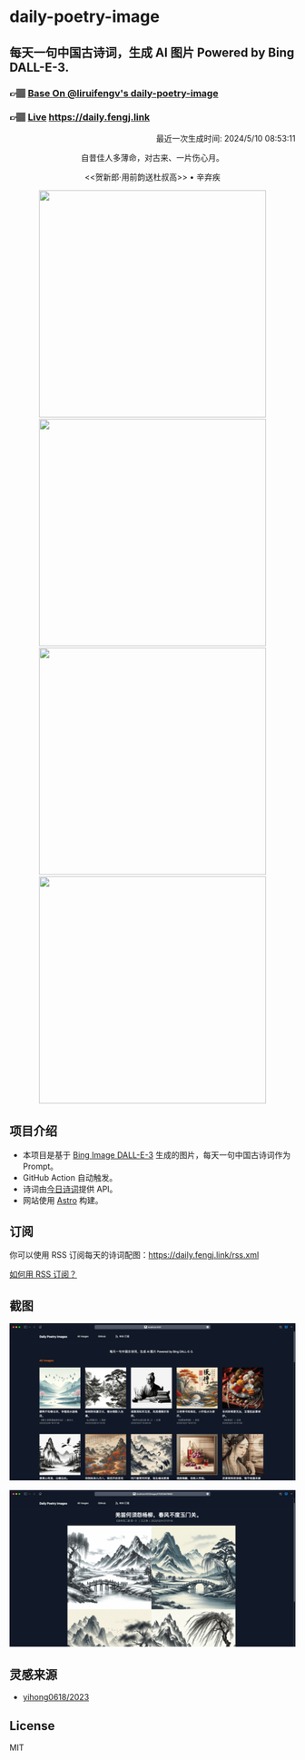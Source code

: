 
# daily-poetry-image

## 每天一句中国古诗词，生成 AI 图片 Powered by Bing DALL-E-3.

### 👉🏽 [Base On @liruifengv's daily-poetry-image](https://github.com/liruifengv/daily-poetry-image)

### 👉🏽 [Live](https://daily.fengj.link) https://daily.fengj.link

<p align="right">
  最近一次生成时间: 2024/5/10 08:53:11
</p>
<p align="center">
自昔佳人多薄命，对古来、一片伤心月。
</p>
<p align="center">
<<贺新郎·用前韵送杜叔高>> • 辛弃疾
</p>
<p align="center">
<img src="https://tse2.mm.bing.net/th/id/OIG3.W227eTW_.EBXm3U4uluR" height="400" width="400" />
<img src="https://tse1.mm.bing.net/th/id/OIG3.Uchy7LylauMLCNdXBAVR" height="400" width="400" />
<img src="https://tse4.mm.bing.net/th/id/OIG3.rsm_B1GO2cKyebZ_xLv0" height="400" width="400" />
<img src="https://tse4.mm.bing.net/th/id/OIG3.dAg.cdDJLXZOqngvAdqI" height="400" width="400" />
</p>

## 项目介绍

-   本项目是基于 [Bing Image DALL-E-3](https://www.bing.com/images/create) 生成的图片，每天一句中国古诗词作为 Prompt。
-   GitHub Action 自动触发。
-   诗词由[今日诗词](https://www.jinrishici.com/)提供 API。
-   网站使用 [Astro](https://astro.build) 构建。

## 订阅

你可以使用 RSS 订阅每天的诗词配图：https://daily.fengj.link/rss.xml

[如何用 RSS 订阅？](https://zhuanlan.zhihu.com/p/55026716)

## 截图

![图片列表](./screenshots/Snipaste_2023-12-28_21-00-26.png)

![图片详情](./screenshots/Snipaste_2023-12-28_21-00-53.png)

## 灵感来源

-   [yihong0618/2023](https://github.com/yihong0618/2023)

## License

MIT
